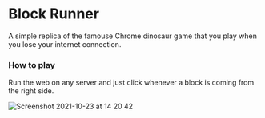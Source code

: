 # Block Runner
A simple replica of the famouse Chrome dinosaur game that you play when you lose your internet connection.

### How to play
Run the web on any server and just click whenever a block is coming from the right side.

![Screenshot 2021-10-23 at 14 20 42](https://user-images.githubusercontent.com/44493475/138556003-08a82cba-68e6-44d8-ae15-778b1808fde1.png)
